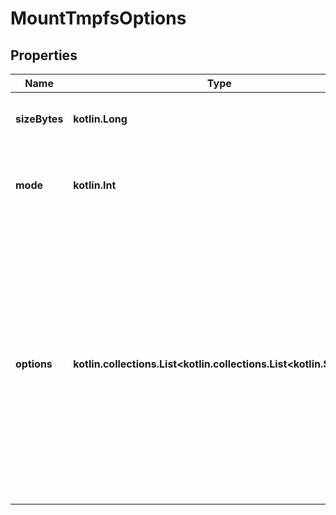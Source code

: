 # MountTmpfsOptions

## Properties

| Name          | Type                                                                            | Description                                                                                                                                                                                                                          | Notes      |
|---------------|---------------------------------------------------------------------------------|--------------------------------------------------------------------------------------------------------------------------------------------------------------------------------------------------------------------------------------|------------|
| **sizeBytes** | **kotlin.Long**                                                                 | The size for the tmpfs mount in bytes.                                                                                                                                                                                               | [optional] |
| **mode**      | **kotlin.Int**                                                                  | The permission mode for the tmpfs mount in an integer.                                                                                                                                                                               | [optional] |
| **options**   | **kotlin.collections.List&lt;kotlin.collections.List&lt;kotlin.String&gt;&gt;** | The options to be passed to the tmpfs mount. An array of arrays. Flag options should be provided as 1-length arrays. Other types should be provided as as 2-length arrays, where the first item is the key and the second the value. | [optional] |



